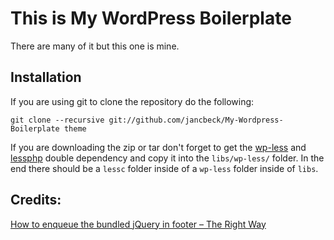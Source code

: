 # This is My WordPress Boilerplate
There are many of it but this one is mine.

## Installation

If you are using git to clone the repository do the following:

    git clone --recursive git://github.com/jancbeck/My-Wordpress-Boilerplate theme

If you are downloading the zip or tar don't forget to get the [wp-less](https://github.com/sanchothefat/wp-less) and [lessphp](https://github.com/leafo/lessphp) double dependency and copy it into the `libs/wp-less/` folder. In the end there should be a `lessc` folder inside of a `wp-less` folder inside of `libs`.

## Credits:
[How to enqueue the bundled jQuery in footer – The Right Way](http://wpengineer.com/2482/enqueue-bundled-jquery-in-footer/)